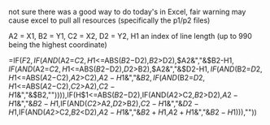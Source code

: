 not sure there was a good way to do today's in Excel, fair warning may cause excel to pull all resources (specifically the p1/p2 files)

A2 = X1, B2 = Y1, C2 = X2, D2 = Y2, H1 an index of line length (up to 990 being the highest coordinate)

=IF($F2,IF(AND($A2=$C2,H$1<=ABS($B2-$D2),$B2>$D2),$A2&","&$B2-H$1,IF(AND($A2=$C2,H$1<=ABS($B2-$D2),$D2>$B2),$A2&","&$D2-H$1,IF(AND($B2=$D2,H$1<=ABS($A2-$C2),$A2>$C2),$A2-H$1&","&$B2,IF(AND($B2=$D2,H$1<=ABS($A2-$C2),$C2>$A2),$C2-H$1&","&$B2,"")))),IF(H$1<=ABS($B2-$D2),IF(AND($A2>$C2,$B2>$D2),$A2-H$1&","&$B2-H$1,IF(AND($C2>$A2,$D2>$B2),$C2-H$1&","&$D2-H$1,IF(AND($A2>$C2,$B2<$D2),$A2-H$1&","&$B2+H$1,$A2+H$1&","&$B2-H$1))),""))
